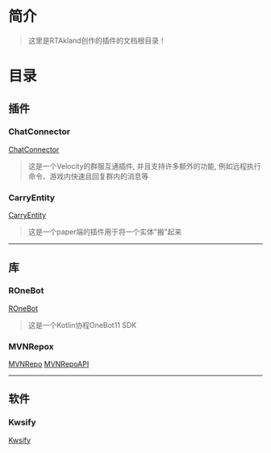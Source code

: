 # 简介

> 这里是RTAkland创作的插件的文档根目录！

# 目录

## 插件

### ChatConnector

[ChatConnector](docs/ChatConnector.md)

> 这是一个Velocity的群服互通插件, 并且支持许多额外的功能, 例如远程执行命令、游戏内快速且回复群内的消息等

### CarryEntity

[CarryEntity](docs/CarryEntity.md)

> 这是一个paper端的插件用于将一个实体"搬"起来

<hr>

## 库

### ROneBot

[ROneBot](docs/ronebot/README.md)

> 这是一个Kotlin协程OneBot11 SDK

### MVNRepox

[MVNRepo](docs/mvnrepo/MVNRepo.md)
[MVNRepoAPI](docs/mvnrepo/MVNRepoAPI.md)

<hr>

## 软件

### Kwsify

[Kwsify](docs/kwsify/kwsify.md)
